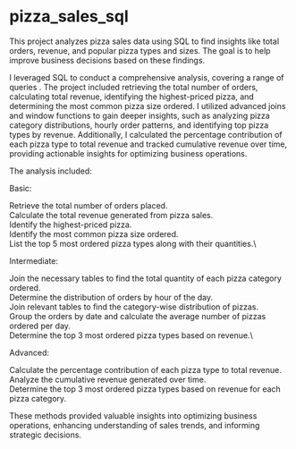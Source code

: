 # pizza_sales_sql
This project analyzes pizza sales data using SQL to find insights like total orders, revenue, and popular pizza types and sizes. The goal is to help improve business decisions based on these findings.

I leveraged SQL to conduct a comprehensive analysis, covering a range of queries . The project included retrieving the total number of orders, calculating total revenue, identifying the highest-priced pizza, and determining the most common pizza size ordered. I utilized advanced joins and window functions to gain deeper insights, such as analyzing pizza category distributions, hourly order patterns, and identifying top pizza types by revenue. Additionally, I calculated the percentage contribution of each pizza type to total revenue and tracked cumulative revenue over time, providing actionable insights for optimizing business operations.

 The analysis included:

Basic:

Retrieve the total number of orders placed.\
Calculate the total revenue generated from pizza sales.\
Identify the highest-priced pizza.\
Identify the most common pizza size ordered.\
List the top 5 most ordered pizza types along with their quantities.\


Intermediate:

Join the necessary tables to find the total quantity of each pizza category ordered.\
Determine the distribution of orders by hour of the day.\
Join relevant tables to find the category-wise distribution of pizzas.\
Group the orders by date and calculate the average number of pizzas ordered per day.\
Determine the top 3 most ordered pizza types based on revenue.\

Advanced:

Calculate the percentage contribution of each pizza type to total revenue.\
Analyze the cumulative revenue generated over time.\
Determine the top 3 most ordered pizza types based on revenue for each pizza category.


These methods provided valuable insights into optimizing business operations, enhancing understanding of sales trends, and informing strategic decisions.
